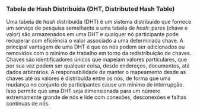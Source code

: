 ### Tabela de Hash Distribuída (DHT, Distributed Hash Table)

Uma tabela de _hash_ distribuída (DHT) é um sistema distribuído que fornece um serviço de pesquisa semelhante a uma tabela de _hash_: pares (chave e valor) são armazenados em uma DHT e qualquer nó participante pode recuperar com eficiência o valor associado a uma determinada chave. A principal vantagem de uma DHT é que os nós podem ser adicionados ou removidos com o mínimo de trabalho em torno da redistribuição de chaves. Chaves são identificadores únicos que mapeiam valores particulares, que por sua vez podem ser qualquer coisa, desde endereços, documentos, até dados arbitrários. A responsabilidade de manter o mapeamento desde as chaves até os valores é distribuída entre os nós, de forma que uma mudança no conjunto de participantes cause um mínimo de interrupção. Isso permite que uma DHT seja dimensionada para um número extremamente grande de nós e lide com conexões, desconexões e falhas contínuas de nós.
